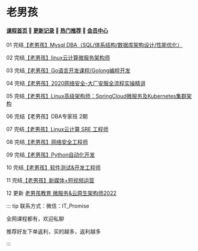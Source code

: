 # 老男孩

#### [**课程首页**](../index.md) 💖 [**更新记录**](./gxjl-2023.md) 💖 [**热门推荐**](./rmtj.md) 💖 [**会员中心**](./vip.md)

01 完结[【老男孩】Mysql DBA（SQL/体系结构/数据库架构设计/性能优化）](https://edu.51cto.com/course/24231.html)

02 完结[【老男孩】linux云计算微服务架构师](https://edu.51cto.com/course/24320.html)

03 完结[【老男孩】Go语言开发课程/Golong编程开发](https://ke.qq.com/course/3060393)

04 完结[【老男孩】2020网络安全-大厂安服全流程实操精讲](https://edu.51cto.com/topic/3161.html)

05 完结[【老男孩】Linux高级架构师：SpringCloud微服务及Kubernetes集群架构](https://ke.qq.com/course/2772849)

06 完结【老男孩】DBA专家班 2期

07 完结[【老男孩】Linux云计算 SRE 工程师](https://www.oldboyedu.com/)

08 完结[【老男孩】网络安全工程师](https://www.oldboyedu.com/Public/lnh/kec/network/index.html)

09 完结[【老男孩】Python自动化开发](https://www.oldboyedu.com/)

10 完结[【老男孩】软件测试&开发工程师](https://www.oldboyedu.com/)

11 完结[【老男孩】新媒体+短视频运营](https://www.oldboyedu.com/)

12 更新 [老男孩教育 微服务&云原生架构师2022](https://www.oldboyedu.com/blog/4249.html)



::: tip
联系方式：微信：IT_Promise

全网课程都有，欢迎私聊

推荐好友下单返利，买的越多，返利越多

:::